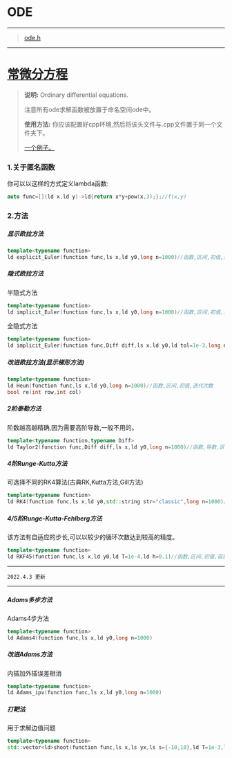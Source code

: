 # ODE

***
>[ode.h](https://github.com/SekaiGao/ODE/blob/main/ode.h)
***

# [常微分方程](https://github.com/SekaiGao/ODE)

>**说明:** Ordinary differential equations.
>
>注意所有ode求解函数被放置于命名空间ode中。
>
>**使用方法:** 你应该配置好cpp环境,然后将该头文件与.cpp文件置于同一个文件夹下。
>
>[一个例子。](https://github.com/SekaiGao/ODE/blob/main/example.cpp)

### 1.关于匿名函数

你可以以这样的方式定义lambda函数:
```cpp
auto func=[](ld x,ld y)->ld{return x*y+pow(x,3);};//f(x,y)
```
### 2.方法

##### 显示欧拉方法

```cpp
template<typename function>
ld explicit_Euler(function func,ls x,ld y0,long n=1000)//函数,区间,初值,迭代次数
```

##### 隐式欧拉方法

半隐式方法
```cpp
template<typename function>
ld implicit_Euler(function func,ls x,ld y0,long n=1000)//函数,区间,初值,迭代次数
```
全隐式方法
```cpp
template<typename function>
ld implicit_Euler(function func,Diff diff,ls x,ld y0,ld tol=1e-3,long n=1000)//函数,导数,区间,初值,容差,迭代次数
```

##### 改进欧拉方法(显示梯形方法)

```cpp
template<typename function>
ld Heun(function func,ls x,ld y0,long n=1000)//函数,区间,初值,迭代次数
bool re(int row,int col)
```
##### 2阶泰勒方法

阶数越高越精确,因为需要高阶导数,一般不用的。
```cpp
template<typename function,typename Diff>
ld Taylor2(function func,Diff diff,ls x,ld y0,long n=1000)//函数,导数,区间,初值,迭代次数
```

##### 4阶Runge-Kutta方法

可选择不同的RK4算法(古典RK,Kutta方法,Gill方法)
```cpp
template<typename function>
ld RK4(function func,ls x,ld y0,std::string str="classic",long n=1000)//函数,区间,初值,方法,迭代次数
```

##### 4/5阶Runge-Kutta-Fehlberg方法

该方法有自适应的步长,可以以较少的循环次数达到较高的精度。
```cpp
template<typename function>
ld RKF45(function func,ls x,ld y0,ld T=1e-4,ld h=0.1)//函数,区间,初值,容差,初始步长
```
***
```
2022.4.3 更新
```
***
##### Adams多步方法

Adams4步方法
```cpp
template<typename function>
ld Adams4(function func,ls x,ld y0,long n=1000)
```
##### 改进Adams方法

内插加外插误差相消
```cpp
template<typename function>
ld Adams_ipv(function func,ls x,ld y0,long n=1000)
```
##### 打靶法

用于求解边值问题
```cpp
template<typename function>
std::vector<ld>shoot(function func,ls x,ls yx,ls s={-10,10},ld T=1e-3,long n=1000)
```
